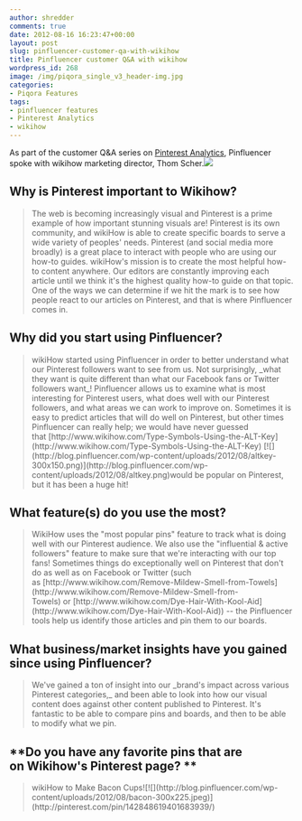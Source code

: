 ```yaml
---
author: shredder
comments: true
date: 2012-08-16 16:23:47+00:00
layout: post
slug: pinfluencer-customer-qa-with-wikihow
title: Pinfluencer customer Q&A with wikihow
wordpress_id: 268
image: /img/piqora_single_v3_header-img.jpg
categories:
- Piqora Features
tags:
- pinfluencer features
- Pinterest Analytics
- wikihow
---
```


As part of the customer Q&A series on [Pinterest Analytics](http://www.pinfluencer.com/), Pinfluencer spoke with wikihow marketing director, Thom Scher.[![](http://blog.pinfluencer.com/wp-content/uploads/2012/08/thom.jpeg)](http://blog.pinfluencer.com/wp-content/uploads/2012/08/thom.jpeg)


## **Why is Pinterest important to Wikihow?**




<blockquote>The web is becoming increasingly visual and Pinterest is a prime example of how important stunning visuals are! Pinterest is its own community, and wikiHow is able to create specific boards to serve a wide variety of peoples' needs. Pinterest (and social media more broadly) is a great place to interact with people who are using our how-to guides. wikiHow's mission is to create the most helpful how-to content anywhere. Our editors are constantly improving each article until we think it's the highest quality how-to guide on that topic. One of the ways we can determine if we hit the mark is to see how people react to our articles on Pinterest, and that is where Pinfluencer comes in.</blockquote>







## **Why did you start using Pinfluencer?**




<blockquote>wikiHow started using Pinfluencer in order to better understand what our Pinterest followers want to see from us. Not surprisingly, _what they want is quite different than what our Facebook fans or Twitter followers want_! Pinfluencer allows us to examine what is most interesting for Pinterest users, what does well with our Pinterest followers, and what areas we can work to improve on. Sometimes it is easy to predict articles that will do well on Pinterest, but other times Pinfluencer can really help; we would have never guessed that [http://www.wikihow.com/Type-Symbols-Using-the-ALT-Key](http://www.wikihow.com/Type-Symbols-Using-the-ALT-Key) [![](http://blog.pinfluencer.com/wp-content/uploads/2012/08/altkey-300x150.png)](http://blog.pinfluencer.com/wp-content/uploads/2012/08/altkey.png)would be popular on Pinterest, but it has been a huge hit!<!-- more --></blockquote>







## **What feature(s) do you use the most?**




<blockquote>WikiHow uses the "most popular pins" feature to track what is doing well with our Pinterest audience. We also use the "influential & active followers" feature to make sure that we're interacting with our top fans! Sometimes things do exceptionally well on Pinterest that don't do as well as on Facebook or Twitter (such as [http://www.wikihow.com/Remove-Mildew-Smell-from-Towels](http://www.wikihow.com/Remove-Mildew-Smell-from-Towels) or [http://www.wikihow.com/Dye-Hair-With-Kool-Aid](http://www.wikihow.com/Dye-Hair-With-Kool-Aid)) -- the Pinfluencer tools help us identify those articles and pin them to our boards.</blockquote>







## **What business/market insights have you gained since using Pinfluencer?**




<blockquote>We've gained a ton of insight into our _brand's impact across various Pinterest categories,_ and been able to look into how our visual content does against other content published to Pinterest. It's fantastic to be able to compare pins and boards, and then to be able to modify what we pin.</blockquote>







## **Do you have any favorite pins that are on Wikihow's Pinterest page? **




<blockquote>wikiHow to Make Bacon Cups![![](http://blog.pinfluencer.com/wp-content/uploads/2012/08/bacon-300x225.jpeg)](http://pinterest.com/pin/142848619401683939/)</blockquote>
